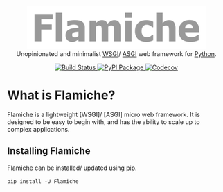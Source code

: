 <p align="center">
<a href="https://github.com/aryaniyaps/flamiche">
<img alt="Flamiche" height=100 src="/assets/logo.png"/>
</a>
<br/>
    Unopinionated and minimalist <a href="https://wsgi.readthedocs.io/en/latest/">WSGI</a>/ <a href="https://asgi.readthedocs.io/en/latest/">ASGI</a> web framework for <a href="https://www.python.org/">Python</a>.
<p align="center">
  <a href="https://github.com/aryaniyaps/flamiche/actions">
    <img alt="Build Status" height="20px" src="https://github.com/aryaniyaps/flamiche/workflows/tests/badge.svg" />
  </a>
  <a href="https://pypi.org/project/flamiche">
    <img alt="PyPI Package" height="20px" src="https://img.shields.io/pypi/v/flamiche?color=%2334D058" />
  </a>
  <a href="https://codecov.io/gh/aryaniyaps/flamiche">
    <img alt="Codecov" height="20px" src="https://codecov.io/gh/aryaniyaps/flamiche/branch/main/graph/badge.svg?token=X2CPFETB6H" />
  </a>
</p>    
</p>

# What is Flamiche?

Flamiche is a lightweight [WSGI]/ [ASGI] micro web framework. It is designed to be easy to begin with, and has the ability
to scale up to complex applications.

## Installing Flamiche

Flamiche can be installed/ updated using [pip](https://pip.pypa.io/en/stable/getting-started/).

```text
pip install -U Flamiche
```